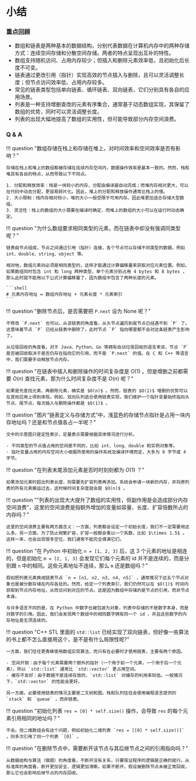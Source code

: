 # 小结

### 重点回顾

- 数组和链表是两种基本的数据结构，分别代表数据在计算机内存中的两种存储方式：连续空间存储和分散空间存储。两者的特点呈现出互补的特性。
- 数组支持随机访问、占用内存较少；但插入和删除元素效率低，且初始化后长度不可变。
- 链表通过更改引用（指针）实现高效的节点插入与删除，且可以灵活调整长度；但节点访问效率低、占用内存较多。
- 常见的链表类型包括单向链表、循环链表、双向链表，它们分别具有各自的应用场景。
- 列表是一种支持增删查改的元素有序集合，通常基于动态数组实现，其保留了数组的优势，同时可以灵活调整长度。
- 列表的出现大幅地提高了数组的实用性，但可能导致部分内存空间浪费。

### Q & A

!!! question "数组存储在栈上和存储在堆上，对时间效率和空间效率是否有影响？"

    存储在栈上和堆上的数组都被存储在连续内存空间内，数据操作效率是基本一致的。然而，栈和堆具有各自的特点，从而导致以下不同点。

    1. 分配和释放效率：栈是一块较小的内存，分配由编译器自动完成；而堆内存相对更大，可以在代码中动态分配，更容易碎片化。因此，堆上的分配和释放操作通常比栈上的慢。
    2. 大小限制：栈内存相对较小，堆的大小一般受限于可用内存。因此堆更加适合存储大型数组。
    3. 灵活性：栈上的数组的大小需要在编译时确定，而堆上的数组的大小可以在运行时动态确定。

!!! question "为什么数组要求相同类型的元素，而在链表中却没有强调同类型呢？"

    链表由节点组成，节点之间通过引用（指针）连接，各个节点可以存储不同类型的数据，例如 int、double、string、object 等。

    相对地，数组元素则必须是相同类型的，这样才能通过计算偏移量来获取对应元素位置。例如，如果数组同时包含 int 和 long 两种类型，单个元素分别占用 4 bytes 和 8 bytes ，那么此时就不能用以下公式计算偏移量了，因为数组中包含了两种长度的元素。

    ```shell
    # 元素内存地址 = 数组内存地址 + 元素长度 * 元素索引
    ```

!!! question "删除节点后，是否需要把 `P.next` 设为 $\text{None}$ 呢？"

    不修改 `P.next` 也可以。从该链表的角度看，从头节点遍历到尾节点已经遇不到 `P` 了。这意味着节点 `P` 已经从链表中删除了，此时节点 `P` 指向哪里都不会对这条链表产生影响了。

    从垃圾回收的角度看，对于 Java、Python、Go 等拥有自动垃圾回收的语言来说，节点 `P` 是否被回收取决于是否仍存在指向它的引用，而不是 `P.next` 的值。在 C 和 C++ 等语言中，我们需要手动释放节点内存。

!!! question "在链表中插入和删除操作的时间复杂度是 $O(1)$ 。但是增删之前都需要 $O(n)$ 查找元素，那为什么时间复杂度不是 $O(n)$ 呢？"

    如果是先查找元素、再删除元素，确实是 $O(n)$ 。然而，链表的 $O(1)$ 增删的优势可以在其他应用上得到体现。例如，双向队列适合使用链表实现，我们维护一个指针变量始终指向头节点、尾节点，每次插入与删除操作都是 $O(1)$ 。

!!! question "图片“链表定义与存储方式”中，浅蓝色的存储节点指针是占用一块内存地址吗？还是和节点值各占一半呢？"

    文中的示意图只是定性表示，定量表示需要根据具体情况进行分析。

    - 不同类型的节点值占用的空间是不同的，比如 int、long、double 和实例对象等。
    - 指针变量占用的内存空间大小根据所使用的操作系统及编译环境而定，大多为 8 字节或 4 字节。

!!! question "在列表末尾添加元素是否时时刻刻都为 $O(1)$ ？"

    如果添加元素时超出列表长度，则需要先扩容列表再添加。系统会申请一块新的内存，并将原列表的所有元素搬运过去，这时候时间复杂度就会是 $O(n)$ 。

!!! question "“列表的出现大大提升了数组的实用性，但副作用是会造成部分内存空间浪费”，这里的空间浪费是指额外增加的变量如容量、长度、扩容倍数所占的内存吗？"

    这里的空间浪费主要有两方面含义：一方面，列表都会设定一个初始长度，我们不一定需要用这么多。另一方面，为了防止频繁扩容，扩容一般都会乘以一个系数，比如 $\times 1.5$ 。这样一来，也会出现很多空位，我们通常不能完全填满它们。

!!! question "在 Python 中初始化 `n = [1, 2, 3]` 后，这 3 个元素的地址是相连的，但是初始化 `m = [2, 1, 3]` 会发现它们每个元素的 id 并不是连续的，而是分别跟 `n` 中的相同。这些元素地址不连续，那么 `m` 还是数组吗？"

    假如把列表元素换成链表节点 `n = [n1, n2, n3, n4, n5]` ，通常情况下这五个节点对象也是被分散存储在内存各处的。然而，给定一个列表索引，我们仍然可以在 $O(1)$ 时间内获取到节点内存地址，从而访问到对应的节点。这是因为数组中存储的是节点的引用，而非节点本身。

    与许多语言不同的是，在 Python 中数字也被包装为对象，列表中存储的不是数字本身，而是对数字的引用。因此，我们会发现两个数组中的相同数字拥有同一个 id ，并且这些数字的内存地址是无须连续的。

!!! question "C++ STL 里面的 `std::list` 已经实现了双向链表，但好像一些算法的书上都不怎么直接用这个，是不是有什么局限性呢?"

    一方面，我们往往更青睐使用数组实现算法，而只有在必要时才使用链表，主要有两个原因。
    
    - 空间开销：由于每个元素需要两个额外的指针（一个用于前一个元素，一个用于后一个元素），所以 `std::list` 通常比 `std::vector` 更占用空间。
    - 缓存不友好：由于数据不是连续存放的，`std::list` 对缓存的利用率较低。一般情况下，`std::vector` 的性能会更好。

    另一方面，必要使用链表的情况主要是二叉树和图。栈和队列往往会使用编程语言提供的 `stack` 和 `queue` ，而非链表。

!!! question "初始化列表 `res = [0] * self.size()` 操作，会导致 `res` 的每个元素引用相同的地址吗？"

    不会。但二维数组会有这个问题，例如初始化二维列表 `res = [[0] * self.size()]` ，则多次引用了同一个列表 `[0]` 。

!!! question "在删除节点中，需要断开该节点与其后继节点之间的引用指向吗？"

    从数据结构与算法（做题）的角度看，不断开没有关系，只要保证程序的逻辑是正确的就行。从标准库的角度看，断开更加安全、逻辑更加清晰。如果不断开，假设被删除节点未被正常回收，那么它也会影响后继节点的内存回收。
